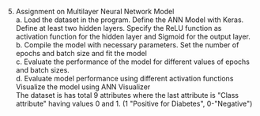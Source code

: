 5) Assignment on Multilayer Neural Network Model  
  a. Load the dataset in the program. Define the ANN Model with Keras. Define at least two hidden layers. Specify the ReLU function as activation function for the hidden layer and Sigmoid for the output layer.   
  b. Compile the model with necessary parameters. Set the number of epochs and batch size and fit the model  
  c. Evaluate the performance of the model for different values of epochs and batch sizes.  
  d. Evaluate model performance using different activation functions Visualize the model using ANN Visualizer  
 The dataset is has total 9 attributes where the last attribute is "Class attribute" having values 0 and 1. (1 "Positive for Diabetes", 0-"Negative")
